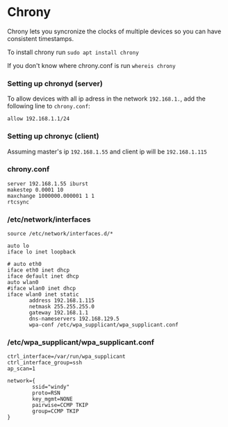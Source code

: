 # Chrony

Chrony lets you syncronize the clocks of multiple devices so you can have consistent timestamps.

To install chrony run `sudo apt install chrony`

If you don't know where chrony.conf is run `whereis chrony`

### Setting up chronyd (server)

To allow devices with all ip adress in the network `192.168.1.`, add the following line to `chrony.conf`:


```
allow 192.168.1.1/24
```

### Setting up chronyc (client)

Assuming master's ip `192.168.1.55` and client ip will be `192.168.1.115`

### chrony.conf

```
server 192.168.1.55 iburst
makestep 0.0001 10
maxchange 1000000.000001 1 1
rtcsync
```

### /etc/network/interfaces

```
source /etc/network/interfaces.d/*

auto lo
iface lo inet loopback

# auto eth0
iface eth0 inet dhcp
iface default inet dhcp
auto wlan0
#iface wlan0 inet dhcp
iface wlan0 inet static
       address 192.168.1.115
       netmask 255.255.255.0
       gateway 192.168.1.1
       dns-nameservers 192.168.129.5
       wpa-conf /etc/wpa_supplicant/wpa_supplicant.conf
```

### /etc/wpa_supplicant/wpa_supplicant.conf
```
ctrl_interface=/var/run/wpa_supplicant
ctrl_interface_group=ssh
ap_scan=1

network={
        ssid="windy"
        proto=RSN
        key_mgmt=NONE
        pairwise=CCMP TKIP
        group=CCMP TKIP
}
```
